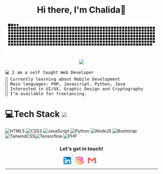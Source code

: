 <!--START_SECTION:SHOW_TOTAL_CODE_TIME -->
<h1 align="center"> Hi there, I'm Chalida👋</h1>

<p align="center">
  <img src="https://github.com/hendsuuu/hendsuuu/blob/main/github-user-contribution.svg" alt="snake">
</p>

<p align="center">
	<a href="https://github.com/Bouaskaoun">
		<img src="https://readme-typing-svg.herokuapp.com/?lines=Web+Developer;Data+Scientist;Data+Analyst;Always%20developing%20my%20skills&center=true&width=380&height=45">
	</a>
</p>

<pre>
💻 I am a self taught Web Developer
🌱 Currently learning about Mobile Development
🌟 Main languages: PHP, Javascript, Python, Java
🚩 Interested in UI/UX, Graphic Design and Cryptography 
🤝 I’m available for freelancing.
</pre>

# 💻Tech Stack <img src = "https://media2.giphy.com/media/QssGEmpkyEOhBCb7e1/giphy.gif?cid=ecf05e47a0n3gi1bfqntqmob8g9aid1oyj2wr3ds3mg700bl&rid=giphy.gif" width = 32px>

![HTML5](https://img.shields.io/badge/html5-%23E34F26.svg?style=for-the-badge&logo=html5&logoColor=white) ![CSS3](https://img.shields.io/badge/css3-%231572B6.svg?style=for-the-badge&logo=css3&logoColor=white) ![JavaScript](https://img.shields.io/badge/javascript-%23323330.svg?style=for-the-badge&logo=javascript&logoColor=%23F7DF1E) ![Python](https://img.shields.io/badge/python-darkblue.svg?style=for-the-badge&logo=python&logoColor=white) ![NodeJS](https://img.shields.io/badge/node.js-6DA55F?style=for-the-badge&logo=node.js&logoColor=white)  ![Bootstrap](https://img.shields.io/badge/bootstrap-%23430098.svg?style=for-the-badge&logo=bootstrap&logoColor=white)![TailwindCSS](https://img.shields.io/badge/tailwindcss-%2338B2AC.svg?style=for-the-badge&logo=tailwind-css&logoColor=white)![Tensorflow](https://img.shields.io/badge/tensorflow-orange.svg?style=for-the-badge&logo=tensorflow&logoColor=white) ![PHP](https://img.shields.io/badge/PHP-777BB4?style=for-the-badge&logo=php&logoColor=white)


<div align="center">
  <h3><b>Let's get in touch! </b></h3>
  </div>
<p align="center">
<a href="https://www.linkedin.com/in/chalidaabdat/" target="_blank">
  <img align="center" alt="Stefanos Stamoulis | Linkedin" width="24px" src="https://github.com/SatYu26/SatYu26/blob/master/Assets/Linkedin.svg" />
</a> &nbsp;&nbsp;
<a href="https://www.instagram.com/chalidabdat/" target="_blank">
  <img align="center" alt="Stefanos Stamoulis | Instagram" width="24px" src="https://github.com/SatYu26/SatYu26/blob/master/Assets/Instagram.svg" />
</a> &nbsp;&nbsp;
<a href="mailto:chalidabdat@gmail.com" >
  <img align="center" alt="Stefanos Stamoulis | Gmail" width="26px" src="https://github.com/SatYu26/SatYu26/blob/master/Assets/Gmail.svg" />
</a> &nbsp;&nbsp;
<p>

---

<!--END_SECTION:SHOW_TOTAL_CODE_TIME -->
